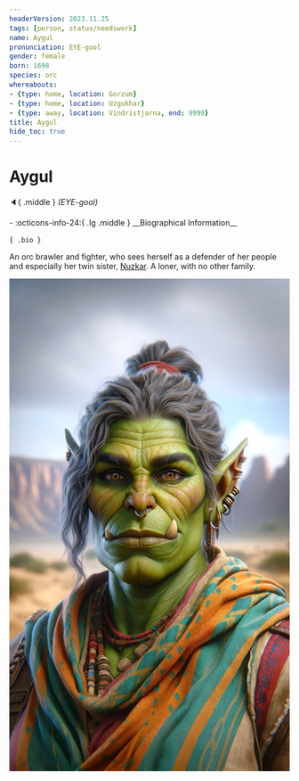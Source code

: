 ```yaml
---
headerVersion: 2023.11.25
tags: [person, status/needswork]
name: Aygul
pronunciation: EYE-gool
gender: female
born: 1698
species: orc
whereabouts:
- {type: home, location: Gorzum}
- {type: home, location: Uzgukhar}
- {type: away, location: Vindristjarna, end: 9999}
title: Aygul
hide_toc: true
---
```

# Aygul
:speaker:{ .middle } *(EYE-gool)*  
<div class="grid cards ext-narrow-margin ext-one-column" markdown>
- :octicons-info-24:{ .lg .middle } __Biographical Information__

    { .bio }

</div>


An orc brawler and fighter, who sees herself as a defender of her people and especially her twin sister, [Nuzkar](<./nuzkar.md>). A loner, with no other family.

![Aygul Portrait](../../assets/aygul-portrait.png)
